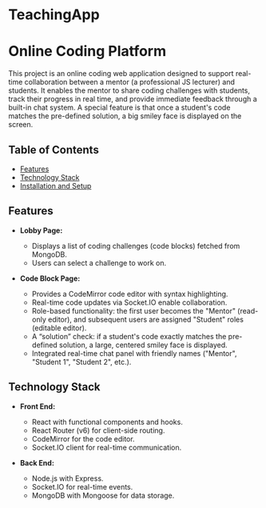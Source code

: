 # TeachingApp
# Online Coding Platform

This project is an online coding web application designed to support real-time collaboration between a mentor (a professional JS lecturer) and students. It enables the mentor to share coding challenges with students, track their progress in real time, and provide immediate feedback through a built-in chat system. A special feature is that once a student's code matches the pre-defined solution, a big smiley face is displayed on the screen.

## Table of Contents

- [Features](#features)
- [Technology Stack](#technology-stack)
- [Installation and Setup](#installation-and-setup)


## Features

- **Lobby Page:**  
  - Displays a list of coding challenges (code blocks) fetched from MongoDB.
  - Users can select a challenge to work on.

- **Code Block Page:**  
  - Provides a CodeMirror code editor with syntax highlighting.
  - Real-time code updates via Socket.IO enable collaboration.
  - Role-based functionality: the first user becomes the "Mentor" (read-only editor), and subsequent users are assigned "Student" roles (editable editor).
  - A “solution” check: if a student's code exactly matches the pre-defined solution, a large, centered smiley face is displayed.
  - Integrated real-time chat panel with friendly names ("Mentor", "Student 1", "Student 2", etc.).

## Technology Stack

- **Front End:**  
  - React with functional components and hooks.
  - React Router (v6) for client-side routing.
  - CodeMirror for the code editor.
  - Socket.IO client for real-time communication.
  
- **Back End:**  
  - Node.js with Express.
  - Socket.IO for real-time events.
  - MongoDB with Mongoose for data storage.

